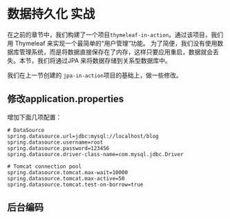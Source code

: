 # 数据持久化 实战

在之前的章节中，我们构建了一个项目`thymeleaf-in-action`。通过该项目，我们用 Thymeleaf 来实现一个最简单的“用户管理”功能。 为了简便，我们没有使用数据库管理系统，而是将数据直接保存在了内存，这样只要应用重启，数据就会丢失。本节，我们将通过JPA 来将数据存储到关系型数据库中。

我们在上一节创建的 `jpa-in-action`项目的基础上，做一些修改。


## 修改application.properties

增加下面几项配置：

```
# DataSource 
spring.datasource.url=jdbc:mysql://localhost/blog
spring.datasource.username=root
spring.datasource.password=123456
spring.datasource.driver-class-name=com.mysql.jdbc.Driver

# Tomcat connection pool
spring.datasource.tomcat.max-wait=10000
spring.datasource.tomcat.max-active=50
spring.datasource.tomcat.test-on-borrow=true
```


## 后台编码
 
